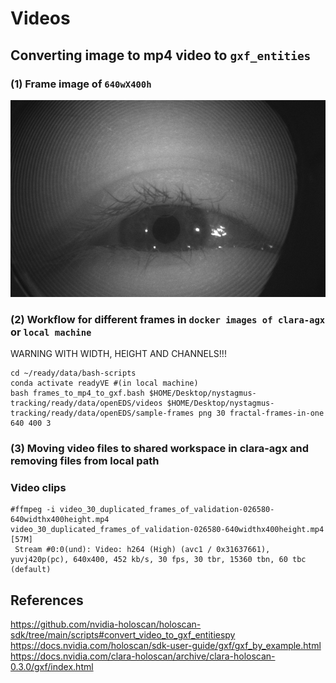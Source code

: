 # Videos

## Converting image to mp4 video to `gxf_entities`
### (1) Frame image of `640wX400h`
![fig](../sample-frames/val-000160-640wX400h.png)


### (2) Workflow for different frames in `docker images of clara-agx` or `local machine`
WARNING WITH WIDTH, HEIGHT AND CHANNELS!!!
```
cd ~/ready/data/bash-scripts
conda activate readyVE #(in local machine)
bash frames_to_mp4_to_gxf.bash $HOME/Desktop/nystagmus-tracking/ready/data/openEDS/videos $HOME/Desktop/nystagmus-tracking/ready/data/openEDS/sample-frames png 30 fractal-frames-in-one 640 400 3
```

### (3) Moving video files to shared workspace in clara-agx and removing files from local path

### Video clips
```
#ffmpeg -i video_30_duplicated_frames_of_validation-026580-640widthx400height.mp4 
video_30_duplicated_frames_of_validation-026580-640widthx400height.mp4 [57M]
 Stream #0:0(und): Video: h264 (High) (avc1 / 0x31637661), yuvj420p(pc), 640x400, 452 kb/s, 30 fps, 30 tbr, 15360 tbn, 60 tbc (default)
```


## References
https://github.com/nvidia-holoscan/holoscan-sdk/tree/main/scripts#convert_video_to_gxf_entitiespy
https://docs.nvidia.com/holoscan/sdk-user-guide/gxf/gxf_by_example.html
https://docs.nvidia.com/clara-holoscan/archive/clara-holoscan-0.3.0/gxf/index.html


